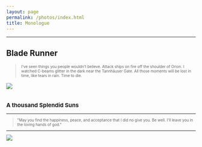 ```yaml
---
layout: page
permalink: /photos/index.html
title: Monologue
---
```


---


## Blade Runner
> <font size="1"> I've seen things you people wouldn't believe. Attack ships on fire off the shoulder of Orion. I watched C-beams glitter in the dark near the Tannhäuser Gate. All those moments will be lost in time, like tears in rain. Time to die.
<div>
<img src="https://zhenpeng-li.github.io/images/Photo1.jpg">
</div>
<br>


## A thousand Splendid Suns
---
> <font size="1"> "May you find the happiness, peace, and acceptance that I did no give you. Be well. I'll leave you in the loving hands of god."
---
<div>
<img src="https://zhenpeng-li.github.io/images/Photo2.jpg">
</div>
<br>

